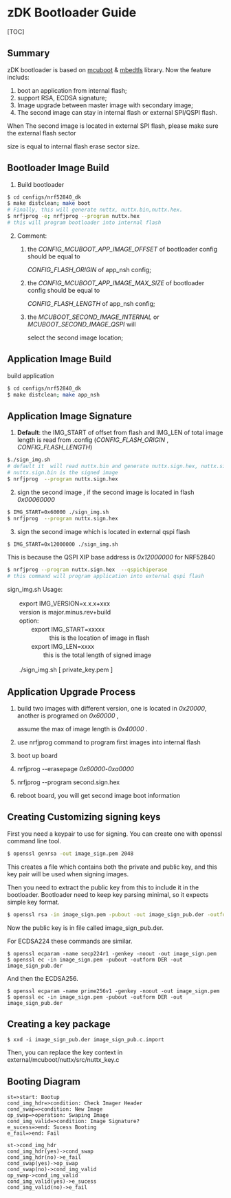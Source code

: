 # zDK Bootloader Guide

[TOC]

## Summary

zDK bootloader is based on [mcuboot](http://mcuboot.com/) & [mbedtls](https://tls.mbed.org/) library. Now the feature includs:
1. boot an application from internal flash;
2. support RSA, ECDSA signature;
3. Image upgrade between master image with secondary image;
4. The second image can stay in internal flash or external SPI/QSPI flash.

  When The second image is located in external SPI flash, please make sure the external flash sector  

  size is equal to internal flash erase sector size.



## Bootloader Image Build

1. Build bootloader

```sh
$ cd configs/nrf52840_dk
$ make distclean; make boot 
# Finally, this will generate nuttx, nuttx.bin,nuttx.hex.
$ nrfjprog -e; nrfjprog --program nuttx.hex 
# this will program bootloader into internal flash
```

2. Comment:
   1. the *CONFIG_MCUBOOT_APP_IMAGE_OFFSET* of bootloader config should be equal to   

       *CONFIG_FLASH_ORIGIN* of app_nsh config;

   2. the *CONFIG_MCUBOOT_APP_IMAGE_MAX_SIZE* of bootloader config should be equal to   

      *CONFIG_FLASH_LENGTH* of app_nsh config;

   3. the *MCUBOOT_SECOND_IMAGE_INTERNAL* or *MCUBOOT_SECOND_IMAGE_QSPI* will   

      select the
      second image location;


## Application Image Build

build application

```sh
$ cd configs/nrf52840_dk
$ make distclean; make app_nsh
```



## Application Image Signature

1. **Default**: the IMG_START of offset from flash and IMG_LEN of total image length is read from
   .config (*CONFIG_FLASH_ORIGIN* , *CONFIG_FLASH_LENGTH*)

```sh
$./sign_img.sh  
# default it  will read nuttx.bin and generate nuttx.sign.hex, nuttx.sign.bin
# nuttx.sign.bin is the signed image
$ nrfjprog  --program nuttx.sign.hex
```

2. sign the second image , if the second image is located in flash *0x00060000*

```sh
$ IMG_START=0x60000 ./sign_img.sh
$ nrfjprog  --program nuttx.sign.hex
```

3. sign the second image which is located in external qspi flash

```sh
$ IMG_START=0x12000000 ./sign_img.sh
```

This is because the QSPI XIP base address is *0x12000000* for NRF52840

```sh
$ nrfjprog --program nuttx.sign.hex  --qspichiperase
# this command will program application into external qspi flash
```

sign_img.sh Usage:  

　　export IMG_VERSION=x.x.x+xxx  
　　version is major.minus.rev+build  
　　option:  
　　　　export IMG_START=xxxxx  
　　　　　　　this is the location of image in flash  
　　　　export IMG_LEN=xxxx  
　　　　　　this is the total length of signed image  

　　./sign_img.sh [ private_key.pem ]



## Application Upgrade Process

1. build two images with different version, one is located in *0x20000*, another is programed on *0x60000* ,   

   assume the max of image length is *0x40000* . 

2. use nrfjprog command to program first images into internal flash

3. boot up board

4. nrfjprog --erasepage *0x60000*-*0xa0000*

5. nrfjprog --program  second.sign.hex

6. reboot board,  you will get second image boot information



## Creating Customizing signing keys
First you need a keypair to use for signing. You can create
one with openssl command line tool.

```sh
$ openssl genrsa -out image_sign.pem 2048
```

This creates a file which contains both the private and public key,
and this key pair will be used when signing images.

Then you need to extract the public key from this to include it
in the bootloader. Bootloader need to keep key parsing minimal,
so it expects simple key format.

```sh
$ openssl rsa -in image_sign.pem -pubout -out image_sign_pub.der -outform DER -RSAPublicKey_out
```

Now the public key is in file called image_sign_pub.der.

For ECDSA224 these commands are similar.

```shell
$ openssl ecparam -name secp224r1 -genkey -noout -out image_sign.pem
$ openssl ec -in image_sign.pem -pubout -outform DER -out image_sign_pub.der
```

And then the ECDSA256.

```shell
$ openssl ecparam -name prime256v1 -genkey -noout -out image_sign.pem
$ openssl ec -in image_sign.pem -pubout -outform DER -out image_sign_pub.der
```



## Creating a key package

```shell
$ xxd -i image_sign_pub.der image_sign_pub.c.import
```

Then, you can replace the key context in  external/mcuboot/nuttx/src/nuttx_key.c



## Booting Diagram

```flow
st=>start: Bootup
cond_img_hdr=>condition: Check Imager Header
cond_swap=>condition: New Image
op_swap=>operation: Swaping Image
cond_img_valid=>condition: Image Signature?
e_sucess=>end: Sucess Booting
e_fail=>end: Fail

st->cond_img_hdr
cond_img_hdr(yes)->cond_swap
cond_img_hdr(no)->e_fail
cond_swap(yes)->op_swap
cond_swap(no)->cond_img_valid
op_swap->cond_img_valid
cond_img_valid(yes)->e_sucess
cond_img_valid(no)->e_fail

```







